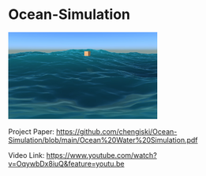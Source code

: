 # Ocean-Simulation

<img src="/result.jpg" width="60%" height="60%">

Project Paper: https://github.com/chengiski/Ocean-Simulation/blob/main/Ocean%20Water%20Simulation.pdf

Video Link: https://www.youtube.com/watch?v=OqywbDx8iuQ&feature=youtu.be
